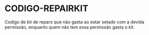 # CODIGO-REPAIRKIT
Codigo de kit de reparo que não gasta ao estar setado com a devida permissão, enquanto quem não tem essa permissão gasta o kit.
